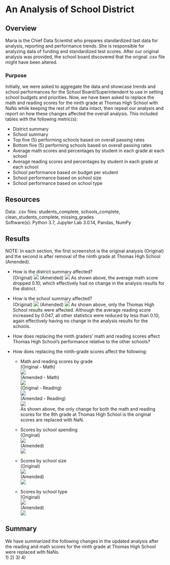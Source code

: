 # An Analysis of School District
## Overview
Maria is the Chief Data Scientist who prepares standardized tast data for analysis, reporting and performance trends.  She is responsible for analyzing data of funding and standardized test scores.  After our original analysis was provided, the school board discovered that the orignal .csv file might have been altered. 
### Purpose
Initially, we were asked to aggregate the data and showcase trends and school performances for the School Board/Superintendent to use in setting school budgets and priorities.  Now, we have been asked to replace the math and reading scores for the ninth grade at Thomas High School with NaNs while keeping the rest of the data intact, then repeat our analysis and report on how these changes affected the overall analysis.  This included tables with the following metric(s):
* District summary
* School summary
* Top five (5) performing schools based on overall passing rates
* Bottom five (5) performing schools based on overall passing rates
* Average math scores and percentages by student in each grade at each school
* Average reading scores and percentages by student in each grade at each school
* School performance based on budget per student
* School performance based on school size
* School performance based on school type
## Resources
Data:  .csv files:  students_complete, schools_complete, clean_students_complete, missing_grades<br/>
Software(s):  Python 3.7, Jupyter Lab 3.0.14, Pandas, NumPy
## Results 
NOTE:  In each section, the first screenshot is the original analysis (Original) and the second is after removal of the ninth grade at Thomas High School (Amended).

* How is the district summary affected?<br/>
(Original)
![](District_Summary_before.PNG)
(Amended)
![](District_Summary_after.PNG)
As shown above, the average math score dropped 0.10, which effectively had no change in the analysis results for the district.

* How is the school summary affected?<br/>
(Original)
![](School_Summary_before.PNG)
(Amended)
![](School_Summary2_after.PNG)
As shown above, only the Thomas High School results were affected.  Although the average reading score increased by 0.047, all other statistics were reduced by less than 0.10, again effectively having no change in the analysis results for the schools.

* How does replacing the ninth graders’ math and reading scores affect Thomas High School’s performance relative to the other schools?
  
* How does replacing the ninth-grade scores affect the following:<br/>
  * Math and reading scores by grade<br/>
    (Original - Math)<br/>
    ![](Math_by_Grade_before.PNG)<br/>
    (Amended - Math)<br/>
    ![](Math_by_Grade_after.PNG)<br/>
    (Original - Reading)<br/>
    ![](Reading_by_Grade_before.PNG)<br/>
    (Amended - Reading)<br/>
    ![](Reading_by_Grade_after.PNG)<br/>
    As shown above, the only change for both the math and reading scores for the 9th grade at Thomas High School is the original scores are replaced with NaN.
        
  * Scores by school spending<br/>
    (Original)<br/>
    ![](Spending_Ranges_before.PNG)<br/>
    (Amended)<br/>
    ![](Spending_Ranges_after.PNG)<br/>
    
  * Scores by school size<br/>
    (Original)<br/>
    ![](School_Size_before.PNG)<br/>
    (Amended)<br/>
    ![](School_Size_after.PNG)<br/>
    
  * Scores by school type<br/>
    (Original)<br/>
    ![](School_Type_before.PNG)<br/>
    (Amended)<br/>
    ![](School_Type_after.PNG)<br/>

## Summary
We have summarized the following changes in the updated analysis after the reading and math scores for the ninth grade at Thomas High School were replaced with NaNs.<br/>
1)
2)
3)
4)

